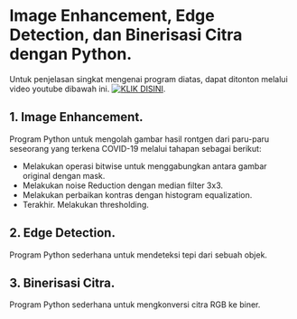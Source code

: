# Image Enhancement, Edge Detection, dan Binerisasi Citra dengan Python.

Untuk penjelasan singkat mengenai program diatas, dapat ditonton melalui video youtube dibawah ini. [![KLIK DISINI](https://img.youtube.com/vi/sJbagx-Dnro/0.jpg)](https://www.youtube.com/watch?v=sJbagx-Dnro).

## 1. Image Enhancement.

Program Python untuk mengolah gambar hasil rontgen dari paru-paru seseorang yang terkena COVID-19 melalui tahapan sebagai berikut:

- Melakukan operasi bitwise untuk menggabungkan antara gambar original dengan mask.
- Melakukan noise Reduction dengan median filter 3x3.
- Melakukan perbaikan kontras dengan histogram equalization.
- Terakhir. Melakukan thresholding.

## 2. Edge Detection.

Program Python sederhana untuk mendeteksi tepi dari sebuah objek.

## 3. Binerisasi Citra.

Program Python sederhana untuk mengkonversi citra RGB ke biner.
